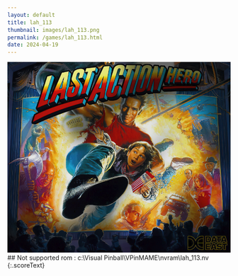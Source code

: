 ```yaml
---
layout: default
title: lah_113
thumbnail: images/lah_113.png
permalink: /games/lah_113.html
date: 2024-04-19
---
```


<img src="../images/lah_113.png" class="gameThumbnail img-fluid mx-auto align-middle">
## Not supported rom : c:\Visual Pinball\VPinMAME\nvram\lah_113.nv
{:.scoreText}

